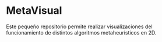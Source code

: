 # MetaVisual
Este pequeño repositorio permite realizar visualizaciones del funcionamiento de distintos algoritmos metaheurísticos en 2D.
